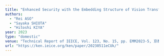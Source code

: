 ```yaml
---
title: "Enhanced Security with the Embedding Structure of Vision Transformer in Federated Learning"
authors:
  - "Rei ASO"
  - "Sayaka SHIOTA"
  - "Hitoshi KIYA"
year: 2023
type: "domestic"
venue: "Technical Report of IEICE, Vol. 123, No. 15, pp. EMM2023-5, 京都大学 楽友会館 , 2023-05-11."
url: "https://ken.ieice.org/ken/paper/20230511eCUk/"
---
```

